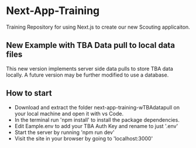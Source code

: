 # Next-App-Training
Training Repository for using Next.js to create our new Scouting applicaiton.

<h2>New Example with TBA Data pull to local data files</h2>
<p>This new version implements server side data pulls to store TBA data locally. A future version may be further modified to use a database.</p>
<h2>How to start</h2>

<ul>
  <li>Download and extract the folder next-app-training-wTBAdatapull on your local machine and open it with vs Code.</li>
  <li>In the terminal run 'npm install' to install the package dependencies.</li>
  <li>Edit Eample.env to add your TBA Auth Key and rename to just '.env'</li>
  <li>Start the server by running 'npm run dev'</li>
  <li>Visit the site in your browser by going to 'localhost:3000'</li>
</ul>

